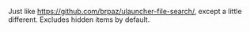 Just like https://github.com/brpaz/ulauncher-file-search/, except a little different. Excludes hidden items by default.
